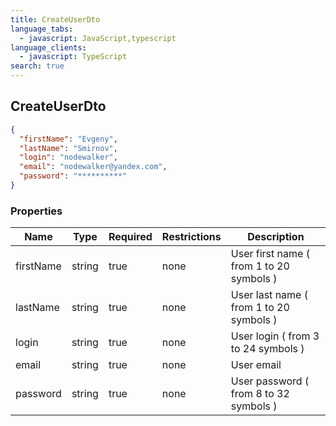 ```yaml
---
title: CreateUserDto
language_tabs:
  - javascript: JavaScript,typescript
language_clients:
  - javascript: TypeScript
search: true
---
```


<h2 id="tocS_CreateUserDto">CreateUserDto</h2>

<!-- backwards compatibility -->
<a id="schemacreateuserdto"></a>
<a id="schema_CreateUserDto"></a>
<a id="tocScreateuserdto"></a>
<a id="tocscreateuserdto"></a>

```json
{
  "firstName": "Evgeny",
  "lastName": "Smirnov",
  "login": "nodewalker",
  "email": "nodewalker@yandex.com",
  "password": "**********"
}

```

### Properties

|Name|Type|Required|Restrictions|Description|
|---|---|---|---|---|
|firstName|string|true|none|User first name ( from 1 to 20 symbols )|
|lastName|string|true|none|User last name ( from 1 to 20 symbols )|
|login|string|true|none|User login ( from 3 to 24 symbols )|
|email|string|true|none|User email|
|password|string|true|none|User password ( from 8 to 32 symbols )|

